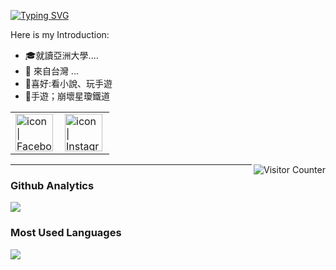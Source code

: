 <a href="https://git.io/typing-svg"><img src="https://readme-typing-svg.herokuapp.com?font=Fira+Code&pause=1000&random=false&width=435&lines=Hi%2CI+am+YI-Jun-Lu%2Cfrom+Taiwan%F0%9F%98%8A;Hello%2Cvisitor" alt="Typing SVG" /></a>



Here is my Introduction:

- 🎓就讀亞洲大學....
- 🌱 來自台灣 ...
- 🎠喜好:看小說、玩手遊
- 📱手遊；崩壞星瓊鐵道

<table>
  <tbody>
   <tr> 
      <td><a href="https://www.facebook.com/profile.php?id=100003950772636"><img align="left" src="https://user-images.githubusercontent.com/8935531/161361100-1fe2b952-4a79-48ec-8646-58f1f4f9738c.gif" alt="icon | Facebook" width="60"/></a></td>
      <td><a href="https://www.instagram.com/sishao8/"><img align="left" src="https://user-images.githubusercontent.com/8935531/161361084-a010cae7-5b98-4d09-a189-03862dc6e86e.gif" alt="icon | Instagram" width="60"/></a></td>
      
    
  </tbody>
</table>
<img align="right" alt="Visitor Counter" src="https://komarev.com/ghpvc/?username=vicky4512&style=flat-square&&label=Profile+Views&color=50A1FF">

---

### Github Analytics
<a href="https://github.com/vicky4512">
  <img src="https://github-readme-stats.vercel.app/api?username=vicky4512&count_private=true&show_icons=true&include_all_commits=true" />
</a>

### Most Used Languages
<a href="https://github.com/vicky4512">
  <img src="https://github-readme-stats.vercel.app/api/top-langs/?username=vicky4512&layout=compact&hide=HTML,CSS,Stylus,CoffeeScript,EJS&langs_count=10" />
</a>


